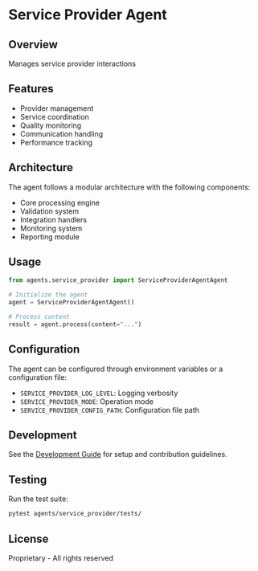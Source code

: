 # Service Provider Agent

## Overview
Manages service provider interactions

## Features
- Provider management
- Service coordination
- Quality monitoring
- Communication handling
- Performance tracking

## Architecture
The agent follows a modular architecture with the following components:
- Core processing engine
- Validation system
- Integration handlers
- Monitoring system
- Reporting module

## Usage
```python
from agents.service_provider import ServiceProviderAgentAgent

# Initialize the agent
agent = ServiceProviderAgentAgent()

# Process content
result = agent.process(content="...")
```

## Configuration
The agent can be configured through environment variables or a configuration file:
- `SERVICE_PROVIDER_LOG_LEVEL`: Logging verbosity
- `SERVICE_PROVIDER_MODE`: Operation mode
- `SERVICE_PROVIDER_CONFIG_PATH`: Configuration file path

## Development
See the [Development Guide](docs/development.md) for setup and contribution guidelines.

## Testing
Run the test suite:
```bash
pytest agents/service_provider/tests/
```

## License
Proprietary - All rights reserved
